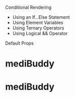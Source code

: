 Conditional Rendering

- Using an If...Else Statement
- Using Element Variables
- Using Ternary Operators
- Using Logical && Operator

Default Props
# mediBuddy
# mediBuddy

